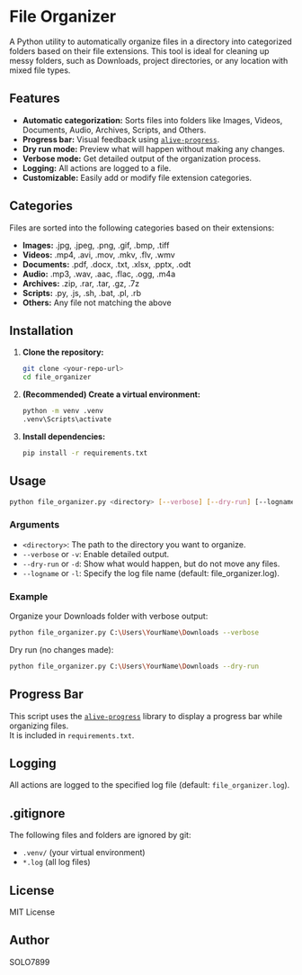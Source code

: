 # File Organizer

A Python utility to automatically organize files in a directory into categorized folders based on their file extensions. This tool is ideal for cleaning up messy folders, such as Downloads, project directories, or any location with mixed file types.

## Features

- **Automatic categorization:** Sorts files into folders like Images, Videos, Documents, Audio, Archives, Scripts, and Others.
- **Progress bar:** Visual feedback using [`alive-progress`](https://github.com/rsalmei/alive-progress).
- **Dry run mode:** Preview what will happen without making any changes.
- **Verbose mode:** Get detailed output of the organization process.
- **Logging:** All actions are logged to a file.
- **Customizable:** Easily add or modify file extension categories.

## Categories

Files are sorted into the following categories based on their extensions:

- **Images:** .jpg, .jpeg, .png, .gif, .bmp, .tiff
- **Videos:** .mp4, .avi, .mov, .mkv, .flv, .wmv
- **Documents:** .pdf, .docx, .txt, .xlsx, .pptx, .odt
- **Audio:** .mp3, .wav, .aac, .flac, .ogg, .m4a
- **Archives:** .zip, .rar, .tar, .gz, .7z
- **Scripts:** .py, .js, .sh, .bat, .pl, .rb
- **Others:** Any file not matching the above

## Installation

1. **Clone the repository:**

   ```sh
   git clone <your-repo-url>
   cd file_organizer
   ```

2. **(Recommended) Create a virtual environment:**

   ```sh
   python -m venv .venv
   .venv\Scripts\activate
   ```

3. **Install dependencies:**
   ```sh
   pip install -r requirements.txt
   ```

## Usage

```sh
python file_organizer.py <directory> [--verbose] [--dry-run] [--logname LOGFILE]
```

### Arguments

- `<directory>`: The path to the directory you want to organize.
- `--verbose` or `-v`: Enable detailed output.
- `--dry-run` or `-d`: Show what would happen, but do not move any files.
- `--logname` or `-l`: Specify the log file name (default: file_organizer.log).

### Example

Organize your Downloads folder with verbose output:

```sh
python file_organizer.py C:\Users\YourName\Downloads --verbose
```

Dry run (no changes made):

```sh
python file_organizer.py C:\Users\YourName\Downloads --dry-run
```

## Progress Bar

This script uses the [`alive-progress`](https://github.com/rsalmei/alive-progress) library to display a progress bar while organizing files.  
It is included in `requirements.txt`.

## Logging

All actions are logged to the specified log file (default: `file_organizer.log`).

## .gitignore

The following files and folders are ignored by git:

- `.venv/` (your virtual environment)
- `*.log` (all log files)

## License

MIT License

## Author

SOLO7899
